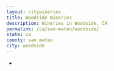 ```yaml
---
layout: citywineries
title: Woodside Wineries
description: Wineries in Woodside, CA
permalink: /ca/san-mateo/woodside/
state: ca
county: san mateo
city: woodside
---
```

-
